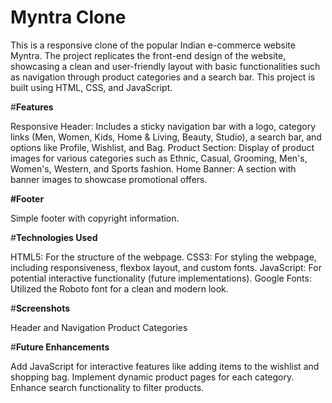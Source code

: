 # Myntra Clone
This is a responsive clone of the popular Indian e-commerce website Myntra. The project replicates the front-end design of the website, showcasing a clean and user-friendly layout with basic functionalities such as navigation through product categories and a search bar. This project is built using HTML, CSS, and JavaScript.

#**Features**

Responsive Header: Includes a sticky navigation bar with a logo, category links (Men, Women, Kids, Home & Living, Beauty, Studio), a search bar, and options like Profile, Wishlist, and Bag.
Product Section: Display of product images for various categories such as Ethnic, Casual, Grooming, Men's, Women's, Western, and Sports fashion.
Home Banner: A section with banner images to showcase promotional offers.

**#Footer**

Simple footer with copyright information.

#**Technologies Used**

HTML5: For the structure of the webpage.
CSS3: For styling the webpage, including responsiveness, flexbox layout, and custom fonts.
JavaScript: For potential interactive functionality (future implementations).
Google Fonts: Utilized the Roboto font for a clean and modern look.

#**Screenshots**

Header and Navigation
Product Categories

#**Future Enhancements**

Add JavaScript for interactive features like adding items to the wishlist and shopping bag.
Implement dynamic product pages for each category.
Enhance search functionality to filter products.




